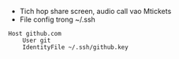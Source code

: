 - Tich hop share screen, audio call vao Mtickets
- File config trong ~/.ssh
```
Host github.com
    User git
    IdentityFile ~/.ssh/github.key
```
